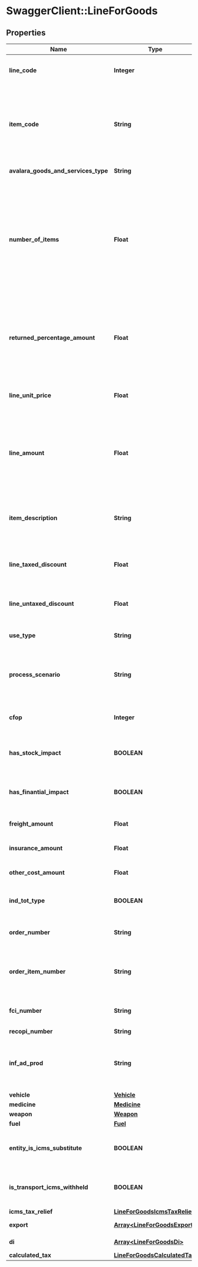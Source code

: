 # SwaggerClient::LineForGoods

## Properties
Name | Type | Description | Notes
------------ | ------------- | ------------- | -------------
**line_code** | **Integer** | This string is a unique identifier for this line in the transaction | 
**item_code** | **String** | This string is a code maintained by the client application to uniquely identify a product or service. It will likely be a SKU and is required for SST states. | 
**avalara_goods_and_services_type** | **String** | AGAST CODE for itemCode | [optional] 
**number_of_items** | **Float** | This decimal 11 integers and 1 to 4 decimals captures the number of individual items or units represented by this line. Digits after the decimal point are optional. This should always be positive. Quantity, default 1 | [default to 1.0]
**returned_percentage_amount** | **Float** | when is return operation this field inform the percentage of returned itens. This decimal max 3 integers and 2 decimals, v &gt;&#x3D;0.00 and v &lt;&#x3D; 100.00 | [optional] 
**line_unit_price** | **Float** | This decimal 11 integers and 1 to 10 decimals captures the unit price of this line. | [optional] 
**line_amount** | **Float** | In its simplest form lineAmount &#x3D; (item price * numberOfItems). If taxIncluded is &#39;true&#39;, lineAmount &#x3D; (item price * numberOfItems + tax). | 
**item_description** | **String** | This string captures the description of the item represented by this line, will be used LC 116 | 
**line_taxed_discount** | **Float** | Discount conditional, This decimal 13 integers and 0 to 2 decimals | [optional] 
**line_untaxed_discount** | **Float** | discount unconditional, This decimal 13 integers and 0 to 2 decimals | [optional] 
**use_type** | **String** | This is a enumeration folowing table | 
**process_scenario** | **String** | Reference to process configurantion of this transaction, See ProcessScenario definition | 
**cfop** | **Integer** | Fiscal Operation Code of transport service | [optional] 
**has_stock_impact** | **BOOLEAN** | return if this transaction has stock impact for this process or CFOP | [optional] 
**has_finantial_impact** | **BOOLEAN** | return if this transaction has finantial impact for this process or CFOP | [optional] 
**freight_amount** | **Float** | This decimal 13 integers and 0 to 2 decimals | [optional] 
**insurance_amount** | **Float** | This decimal 13 integers and 0 to 2 decimals | [optional] 
**other_cost_amount** | **Float** | This decimal 13 integers and 0 to 2 decimals | [optional] 
**ind_tot_type** | **BOOLEAN** | The item value will compose the invoice total value. | [optional] [default to true]
**order_number** | **String** | order number, information used for B2B control process | [optional] 
**order_item_number** | **String** | number of the item from order number, information used for B2B control process | [optional] 
**fci_number** | **String** | Gloal Unique identifier (Importation form) | [optional] 
**recopi_number** | **String** | RECOPI number | [optional] 
**inf_ad_prod** | **String** | additional information about product (referenced standard, complementary info, etc) | [optional] 
**vehicle** | [**Vehicle**](Vehicle.md) |  | [optional] 
**medicine** | [**Medicine**](Medicine.md) |  | [optional] 
**weapon** | [**Weapon**](Weapon.md) |  | [optional] 
**fuel** | [**Fuel**](Fuel.md) |  | [optional] 
**entity_is_icms_substitute** | **BOOLEAN** | Inform that for this item the Entity referenced is ICMS Substitute | [optional] 
**is_transport_icms_withheld** | **BOOLEAN** | Inform that this item has ICMS withheld for transport value service. | [optional] 
**icms_tax_relief** | [**LineForGoodsIcmsTaxRelief**](LineForGoodsIcmsTaxRelief.md) |  | [optional] 
**export** | [**Array&lt;LineForGoodsExport&gt;**](LineForGoodsExport.md) | Exportation detail | [optional] 
**di** | [**Array&lt;LineForGoodsDi&gt;**](LineForGoodsDi.md) | Import declaration | [optional] 
**calculated_tax** | [**LineForGoodsCalculatedTax**](LineForGoodsCalculatedTax.md) |  | [optional] 


